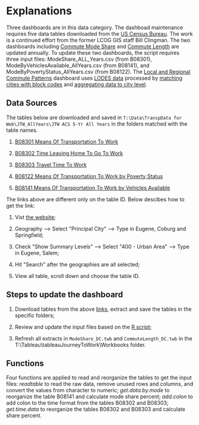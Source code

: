 # Explanations

Three dashboards are in this data category. The dashboad maintenance requires five data tables downloaded from the [US Census Bureau](https://data.census.gov/cedsci/). The work is a continued effort from the former LCOG GIS staff Bill Clingman. The two dashboards including [Commute Mode Share](https://www.lcog.org/thempo/page/commuter-mode-shares) and [Commute Length](https://www.lcog.org/thempo/page/length-commute) are updated annually. To update these two dashboards, the script requires three input files: ModeShare_ALL_Years.csv (from B08301), ModeByVehiclesAvailable_AllYears.csv (from B08141), and ModeByPovertyStatus_AllYears.csv (from B08122). The [Local and Regional Commute Patterns](https://www.lcog.org/thempo/page/local-regional-commute-patterns) dashboard uses [LODES data](https://lehd.ces.census.gov/data/#:~:text=LEHD%20Origin%2DDestination%20Employment%20Statistics%20(LODES),-LEHD%20Origin%2DDestination&text=Data%20files%20are%20state%2Dbased,for%20the%20years%202002%E2%80%932018.) processed by [matching cities with block codes](https://github.com/dongmeic/MPO_Data_Portal/blob/master/CommuterData/match_city_with_block_codes.ipynb) and [aggregating data to city level](https://github.com/dongmeic/MPO_Data_Portal/blob/master/CommuterData/match_block_code_with_cities.ipynb).    

## Data Sources

The tables below are downloaded and saved in `T:\Data\TranspData for Web\JTW_AllYears\JTW ACS 5-Yr All Years` in the folders matched with the table names.

1. [B08301 Means Of Transportation To Work](https://data.census.gov/cedsci/table?q=B08301&g=1600000US4123850,4114400,4169600_400XX00US28117,78229&tid=ACSDT5Y2020.B08301)

2. [B08302 Time Leaving Home To Go To Work](https://data.census.gov/cedsci/table?q=B08302&g=1600000US4123850,4114400,4169600_400XX00US28117,78229&tid=ACSDT5Y2020.B08302)

3. [B08303 Travel Time To Work](https://data.census.gov/cedsci/table?g=1600000US4123850,4114400,4169600_400XX00US28117,78229&tid=ACSDT5Y2020.B08303)

4. [B08122 Means Of Transportation To Work by Poverty Status](https://data.census.gov/cedsci/table?g=1600000US4123850,4114400,4169600_400XX00US28117,78229&tid=ACSDT5Y2020.B08122)

5. [B08141 Means Of Transportation To Work by Vehicles Available](https://data.census.gov/cedsci/table?g=1600000US4123850,4114400,4169600_400XX00US28117,78229&tid=ACSDT5Y2020.B08141)

The links above are different only on the table ID. Below descibes how to get the link: 
1. Vist [the website](https://data.census.gov/cedsci/advanced);

2. Geography --> Select "Principal City" --> Type in Eugene, Coburg and Springfield;

3. Check "Show Summary Levels" --> Select "400 - Urban Area" --> Type in Eugene, Salem;

4. Hit "Search" after the geographies are all selected;

5. View all table, scroll down and choose the table ID.

## Steps to update the dashboard

1. Download tables from the above [links](https://github.com/dongmeic/MPO_Data_Portal/tree/master/CommuterData#data-sources), extract and save the tables in the specific folders;

2. Review and update the input files based on the [R script](https://github.com/dongmeic/MPO_Data_Portal/blob/master/CommuterData/ModeShare.r);

3. Refresh all extracts in `ModeShare_DC.twb` and `CommuteLength_DC.twb` in the T:\Tableau\tableauJourneyToWork\Workbooks folder. 

## Functions
Four functions are applied to read and reorganize the tables to get the input files: *readtable* to read the raw data, remove unused rows and columns, and convert the values from character to numeric; *get.data.by.mode* to reorganize the table B08141 and calculate mode share percent; *add.colon* to add colon to the time format from the tables B08302 and B08303; *get.time.data* to reorganize the tables B08302 and B08303 and calculate share percent.   

